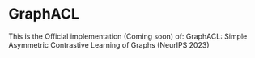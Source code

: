 # GraphACL
This is the Official implementation (Coming soon) of: GraphACL: Simple Asymmetric Contrastive Learning of Graphs (NeurIPS 2023)
